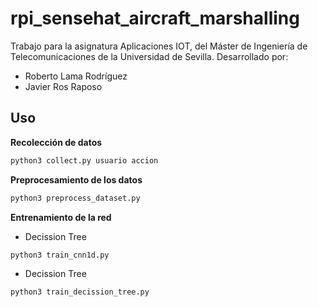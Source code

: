 # rpi_sensehat_aircraft_marshalling
Trabajo para la asignatura Aplicaciones IOT, del Máster de Ingeniería de Telecomunicaciones de la Universidad de Sevilla.
Desarrollado por:
 - Roberto Lama Rodríguez
 - Javier Ros Raposo

## Uso

**Recolección de datos**
```bash
python3 collect.py usuario accion
```

**Preprocesamiento de los datos**
```bash
python3 preprocess_dataset.py
```

**Entrenamiento de la red**
 * Decission Tree
```bash
python3 train_cnn1d.py
```

 * Decission Tree
```bash
python3 train_decission_tree.py
```
